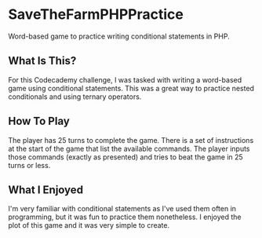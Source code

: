 # SaveTheFarmPHPPractice
Word-based game to practice writing conditional statements in PHP.

## What Is This?
For this Codecademy challenge, I was tasked with writing a word-based game using conditional statements. This was a great way to practice nested conditionals and using ternary operators.

## How To Play
The player has 25 turns to complete the game. There is a set of instructions at the start of the game that list the available commands. The player inputs those commands (exactly as presented) and tries to beat the game in 25 turns or less. 

## What I Enjoyed
I'm very familiar with conditional statements as I've used them often in programming, but it was fun to practice them nonetheless. I enjoyed the plot of this game and it was very simple to create.
